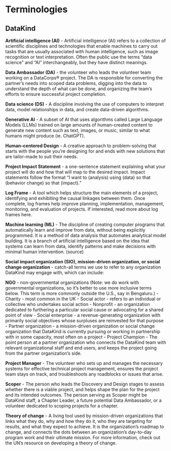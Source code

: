 # Terminologies

## DataKind 
**Artificial intelligence (AI)** - Artificial intelligence (AI) refers to a collection of scientific disciplines and technologies that enable machines to carry out tasks that are usually associated with human intelligence, such as image recognition or text interpretation. Often the public use the terms “data science” and “AI” interchangeably, but they have distinct meanings.

**Data Ambassador (DA)** - the volunteer who leads the volunteer team working on a DataCorps® project. The DA is responsible for converting the partner’s needs into scoped data problems, digging into the data to understand the depth of what can be done, and organizing the team’s efforts to ensure successful project completion.

**Data science (DS)** - A discipline involving the use of computers to interpret data, model relationships in data, and create data-driven algorithms.

**Generative AI** - A subset of AI that uses algorithms called Large Language Models (LLMs) trained on large amounts of human-created content to generate new content such as text, images, or music, similar to what humans might produce (ie. ChatGPT).

**Human-centered Design** - A creative approach to problem-solving that starts with the people you’re designing for and ends with new solutions that are tailor-made to suit their needs.

**Project Impact Statement** - a one-sentence statement explaining what your project will do and how that will map to the desired impact. Impact statements follow the format “I want to (analysis) using (data) so that (behavior change) so that (impact).”

**Log Frame** - A tool which helps structure the main elements of a project, identifying and exhibiting the causal linkages between them. Once complete, log frames help improve planning, implementation, management, monitoring, and evaluation of projects. If interested, read more about log frames here.

**Machine learning (ML)** - The discipline of creating computer programs that automatically learn and improve from data, without being explicitly programmed. It is a method of data analysis that automates analytical model building. It is a branch of artificial intelligence based on the idea that systems can learn from data, identify patterns and make decisions with minimal human intervention. (source)

**Social impact organization (SIO), mission-driven organization, or social change organization** - catch-all terms we use to refer to any organization DataKind may engage with, which can include:

**NGO** - non-governmental organizations (Note: we do work with governmental organizations, so it’s better to use more inclusive terms below. This term is more commonly outside the U.S., say in Bengaluru.)
    - Charity - most common in the UK
    - Social actor - refers to an individual or collective who undertakes social action
    - Nonprofit - an organization dedicated to furthering a particular social cause or advocating for a shared point of view
    - Social enterprise - a revenue-generating organization with primarily social objectives whose surpluses are reinvested for that purpose
    - Partner organization - a mission-driven organization or social change organization that DataKind is currently pursuing or working in partnership with in some capacity, most often on a project
    - Project Champion - The point person at a partner organization who connects the DataKind team with relevant organizational staff and end users, and keeps the project going from the partner organization’s side.

**Project Manager** - The volunteer who sets up and manages the necessary systems for effective technical project management, ensures the project team stays on track, and troubleshoots any roadblocks or issues that arise.

**Scoper** - The person who leads the Discovery and Design stages to assess whether there is a viable project, and helps shape the plan for the project and its intended outcomes. The person serving as Scoper might be DataKind staff, a Chapter Leader, a future potential Data Ambassador, or a volunteer dedicated to scoping projects for a chapter.

**Theory of change** - A living tool used by mission-driven organizations that links what they do, why and how they do it, who they are targeting for results, and what they expect to achieve. It is the organization’s roadmap to change, and connects the dots between an organization’s day-to-day program work and their ultimate mission. For more information, check out the UN’s resource on developing a theory of change.